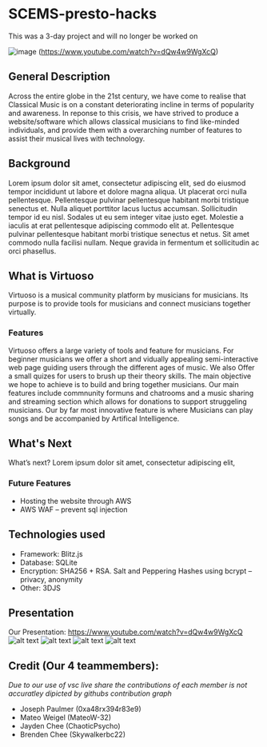 # SCEMS-presto-hacks
This was a 3-day project and will no longer be worked on

![image](https://user-images.githubusercontent.com/74163157/145707400-6fa69372-b2c8-49d7-af08-fb6d95ff6760.png)
(https://www.youtube.com/watch?v=dQw4w9WgXcQ)

## General Description
Across the entire globe in the 21st century, we have come to realise that Classical Music is on a constant deteriorating incline in terms of popularity and awareness. In reponse to this crisis, we have strived to produce a website/software which allows classical musicians to find like-minded individuals, and provide them with a overarching number of features to assist their musical lives with technology.


## Background
Lorem ipsum dolor sit amet, consectetur adipiscing elit, sed do eiusmod tempor incididunt ut labore et dolore magna aliqua. Ut placerat orci nulla pellentesque. Pellentesque pulvinar pellentesque habitant morbi tristique senectus et. Nulla aliquet porttitor lacus luctus accumsan. Sollicitudin tempor id eu nisl. Sodales ut eu sem integer vitae justo eget. Molestie a iaculis at erat pellentesque adipiscing commodo elit at. Pellentesque pulvinar pellentesque habitant morbi tristique senectus et netus. Sit amet commodo nulla facilisi nullam. Neque gravida in fermentum et sollicitudin ac orci phasellus.



## What is Virtuoso
Virtuoso is a musical community platform by musicians for musicians. Its purpose is to provide tools for musicians and connect musicians together virtually.

### Features
Virtuoso offers a large variety of tools and feature for musicians.
For beginner musicians we offer a short and vidually appealing semi-interactive web page guiding users through the different ages of music.
We also Offer a small quizes for users to brush up their theory skills.
The main objective we hope to achieve is to build and bring together musicians. Our main features include commnunity formuns and chatrooms and a music sharing and streaming section which allows for donations to support struggeling musicians.
Our by far most innovative feature is where Musicians can play songs and be accompanied by Artifical Intelligence.

## What's Next
What’s next?
Lorem ipsum dolor sit amet, consectetur adipiscing elit,

### Future Features
  - Hosting the website through AWS
  - AWS WAF – prevent sql injection

## Technologies used
  - Framework: Blitz.js
  - Database: SQLite
  - Encryption: SHA256 + RSA. Salt and Peppering Hashes using bcrypt – privacy, anonymity
  - Other: 3DJS


## Presentation
Our Presentation: https://www.youtube.com/watch?v=dQw4w9WgXcQ
![alt text](https://media.discordapp.net/attachments/917233946859814923/917234190813106186/the_presentation.png)
![alt text](https://media.discordapp.net/attachments/917233946859814923/917234191161262100/the_presentation1.png)
![alt text](https://media.discordapp.net/attachments/917233946859814923/917234191744253982/the_presentation2.png)
![alt text](https://media.discordapp.net/attachments/917233946859814923/917234192004304996/the_presentation3.png)




## Credit (Our 4 teammembers):
_Due to our use of vsc live share the contributions of each member is not accuratley dipicted by githubs contribution graph_
  - Joseph Paulmer  (0xa48rx394r83e9)
  - Mateo Weigel    (MateoW-32)
  - Jayden Chee     (ChaoticPsycho)
  - Brenden Chee    (Skywalkerbc22)
